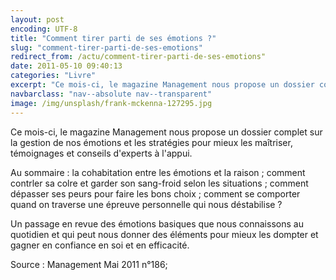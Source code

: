 ```yaml
---
layout: post
encoding: UTF-8
title: "Comment tirer parti de ses émotions ?"
slug: "comment-tirer-parti-de-ses-emotions"
redirect_from: /actu/comment-tirer-parti-de-ses-emotions"
date: 2011-05-10 09:40:13
categories: "Livre"
excerpt: "Ce mois-ci, le magazine Management nous propose un dossier complet sur la gestion de nos émotions et les stratégies pour mieux les maîtriser, témoignages et conseils d'experts à l'appui."
navbarclass: "nav--absolute nav--transparent"
image: /img/unsplash/frank-mckenna-127295.jpg
---
```

Ce mois-ci, le magazine Management nous propose un dossier complet sur la gestion de nos émotions et les stratégies pour mieux les maîtriser, témoignages et conseils d'experts à l'appui.
  
Au sommaire : la cohabitation entre les émotions et la raison ; comment contrler sa colre et garder son sang-froid selon les situations ; comment dépasser ses peurs pour faire les bons choix ; comment se comporter quand on traverse une épreuve personnelle qui nous déstabilise ?   
  
Un passage en revue des émotions basiques que nous connaissons au quotidien et qui peut nous donner des éléments pour mieux les dompter et gagner en confiance en soi et en efficacité.   
  
Source : Management Mai 2011 n°186;
